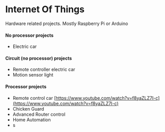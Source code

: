 # Internet Of Things

Hardware related projects. Mostly Raspberry Pi or Arduino

#### No processor projects

* Electric car

#### Circuit \(no processor\) projects

* Remote controller electric car
* Motion sensor light

#### Processor projects

* Remote control car [https://www.youtube.com/watch?v=f8yaZLZ7I-c](https://www.youtube.com/watch?v=f8yaZLZ7I-c)
* Chicken Guard
* Advanced Router control
* Home Automation
* s




